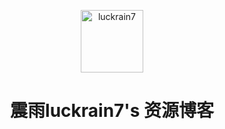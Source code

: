 <p align="center">
  <img src="https://rain7.top/luckrain7.png" alt="luckrain7" width="100">
</p>
<h1 align="center">震雨luckrain7's 资源博客</h1>